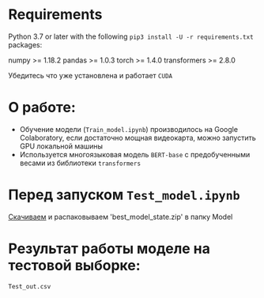 # Requirements

Python 3.7 or later with the following `pip3 install -U -r requirements.txt` packages:

numpy >= 1.18.2
pandas >= 1.0.3
torch >= 1.4.0
transformers >= 2.8.0

Убедитесь что уже установлена и работает `CUDA`

# О работе:

- Обучение модели (`Train_model.ipynb`) производилось на Google Colaboratory, если достаточно мощная видеокарта, можно запустить GPU локальной машины
- Используется многоязыковая модель `BERT-base` с предобученными весами из библиотеки `transformers`

# Перед запуском `Test_model.ipynb`

[Скачиваем](https://drive.google.com/file/d/1nGDOjb2Gj8Wi6BRFw2MeQwNtLpsV_48Z/view?usp=sharing) и распаковываем 'best_model_state.zip' в папку Model

# Результат работы моделе на тестовой выборке:

```bash
Test_out.csv
```
